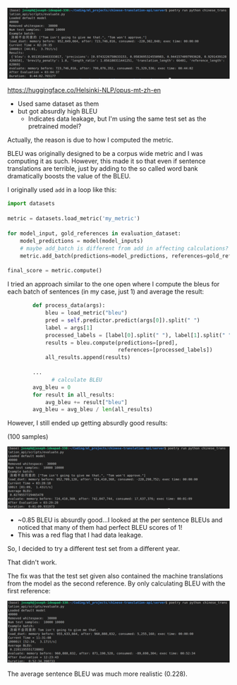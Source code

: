 ![](images/eval_reg.png)

https://huggingface.co/Helsinki-NLP/opus-mt-zh-en

- Used same dataset as them
- but got absurdly high BLEU
  - Indicates data leakage, but I'm using the same test set as the pretrained model?

Actually, the reason is due to how I computed the metric.

BLEU was originally designed to be a corpus wide metric and I was computing it as such. However, this made it so that even if sentence translations are terrible, just by adding to the so called word bank dramatically boosts the value of the BLEU.

I originally used `add` in a loop like this:

```python
import datasets

metric = datasets.load_metric('my_metric')

for model_input, gold_references in evaluation_dataset:
    model_predictions = model(model_inputs)
    # maybe add_batch is different from add in affecting calculations?
    metric.add_batch(predictions=model_predictions, references=gold_references)

final_score = metric.compute()
```

I tried an approach similar to the one open where I compute the bleus for each batch of sentences (in my case, just 1) and average the result:

```python
        def process_data(args):
            bleu = load_metric("bleu")
            pred = self.predictor.predict(args[0]).split(" ")
            label = args[1]
            processed_labels = [label[0].split(" "), label[1].split(" ")]
            results = bleu.compute(predictions=[pred],
                                   references=[processed_labels])
            all_results.append(results)

        ...
              # calculate BLEU
        avg_bleu = 0
        for result in all_results:
            avg_bleu += result["bleu"]
        avg_bleu = avg_bleu / len(all_results)

```

However, I still ended up getting absurdly good results:

(100 samples)

![](images/bleu_sentence_to_sentence.png)

- ~0.85 BLEU is absurdly good...I looked at the per sentence BLEUs and noticed that many of them had perfect BLEU scores of 1!
- This was a red flag that I had data leakage.

So, I decided to try a different test set from a different year.

That didn't work.

The fix was that the test set given also contained the machine translations from the model as the second reference. By only calculating BLEU with the first reference:

![](images/reg_bleu.png)

The average sentence BLEU was much more realistic (0.228).

